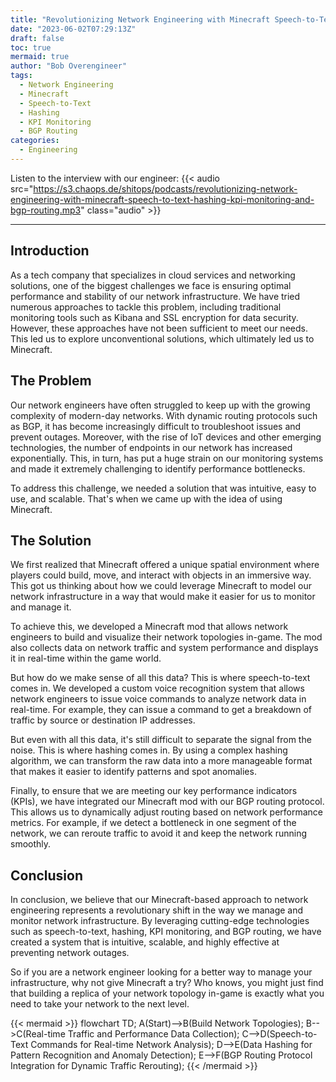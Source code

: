 ```yaml
---
title: "Revolutionizing Network Engineering with Minecraft Speech-to-Text Hashing KPI Monitoring and BGP Routing"
date: "2023-06-02T07:29:13Z"
draft: false
toc: true
mermaid: true
author: "Bob Overengineer"
tags:
  - Network Engineering
  - Minecraft
  - Speech-to-Text
  - Hashing
  - KPI Monitoring
  - BGP Routing
categories:
  - Engineering
---
```


Listen to the interview with our engineer: {{< audio src="https://s3.chaops.de/shitops/podcasts/revolutionizing-network-engineering-with-minecraft-speech-to-text-hashing-kpi-monitoring-and-bgp-routing.mp3" class="audio" >}}

---

## Introduction

As a tech company that specializes in cloud services and networking solutions, one of the biggest challenges we face is ensuring optimal performance and stability of our network infrastructure. We have tried numerous approaches to tackle this problem, including traditional monitoring tools such as Kibana and SSL encryption for data security. However, these approaches have not been sufficient to meet our needs. This led us to explore unconventional solutions, which ultimately led us to Minecraft.

## The Problem

Our network engineers have often struggled to keep up with the growing complexity of modern-day networks. With dynamic routing protocols such as BGP, it has become increasingly difficult to troubleshoot issues and prevent outages. Moreover, with the rise of IoT devices and other emerging technologies, the number of endpoints in our network has increased exponentially. This, in turn, has put a huge strain on our monitoring systems and made it extremely challenging to identify performance bottlenecks.

To address this challenge, we needed a solution that was intuitive, easy to use, and scalable. That's when we came up with the idea of using Minecraft.

## The Solution

We first realized that Minecraft offered a unique spatial environment where players could build, move, and interact with objects in an immersive way. This got us thinking about how we could leverage Minecraft to model our network infrastructure in a way that would make it easier for us to monitor and manage it.

To achieve this, we developed a Minecraft mod that allows network engineers to build and visualize their network topologies in-game. The mod also collects data on network traffic and system performance and displays it in real-time within the game world.

But how do we make sense of all this data? This is where speech-to-text comes in. We developed a custom voice recognition system that allows network engineers to issue voice commands to analyze network data in real-time. For example, they can issue a command to get a breakdown of traffic by source or destination IP addresses.

But even with all this data, it's still difficult to separate the signal from the noise. This is where hashing comes in. By using a complex hashing algorithm, we can transform the raw data into a more manageable format that makes it easier to identify patterns and spot anomalies.

Finally, to ensure that we are meeting our key performance indicators (KPIs), we have integrated our Minecraft mod with our BGP routing protocol. This allows us to dynamically adjust routing based on network performance metrics. For example, if we detect a bottleneck in one segment of the network, we can reroute traffic to avoid it and keep the network running smoothly.

## Conclusion

In conclusion, we believe that our Minecraft-based approach to network engineering represents a revolutionary shift in the way we manage and monitor network infrastructure. By leveraging cutting-edge technologies such as speech-to-text, hashing, KPI monitoring, and BGP routing, we have created a system that is intuitive, scalable, and highly effective at preventing network outages.

So if you are a network engineer looking for a better way to manage your infrastructure, why not give Minecraft a try? Who knows, you might just find that building a replica of your network topology in-game is exactly what you need to take your network to the next level.

{{< mermaid >}}
flowchart TD;
  A(Start)-->B(Build Network Topologies);
  B-->C(Real-time Traffic and Performance Data Collection);
  C-->D(Speech-to-Text Commands for Real-time Network Analysis);
  D-->E(Data Hashing for Pattern Recognition and Anomaly Detection);
  E-->F(BGP Routing Protocol Integration for Dynamic Traffic Rerouting);
{{< /mermaid >}}
